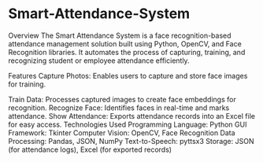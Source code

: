 # Smart-Attendance-System
Overview
  The Smart Attendance System is a face recognition-based attendance management solution built using Python, OpenCV, and Face Recognition libraries. It automates the process of capturing, training, and 
  recognizing student or employee attendance efficiently.

Features
  Capture Photos: Enables users to capture and store face images for training.

Train Data: Processes captured images to create face embeddings for recognition.
Recognize Face: Identifies faces in real-time and marks attendance.
Show Attendance: Exports attendance records into an Excel file for easy access.
Technologies Used
Programming Language: Python
GUI Framework: Tkinter
Computer Vision: OpenCV, Face Recognition
Data Processing: Pandas, JSON, NumPy
Text-to-Speech: pyttsx3
Storage: JSON (for attendance logs), Excel (for exported records)
